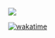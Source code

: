[![](https://i.imgur.com/1a76BYY.gif)]()

[![wakatime](https://wakatime.com/badge/user/bd8e3849-740c-4437-9b22-e9fdf8965e7b.svg)](https://wakatime.com/@bd8e3849-740c-4437-9b22-e9fdf8965e7b)
